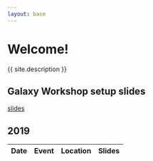 ```yaml
---
layout: base
---
```


# Welcome!

{{ site.description }}

## Galaxy Workshop setup slides

[slides](/slides/GalaxyWorkshop)


## 2019

Date | Event | Location | Slides
--- | --- | --- | ---
